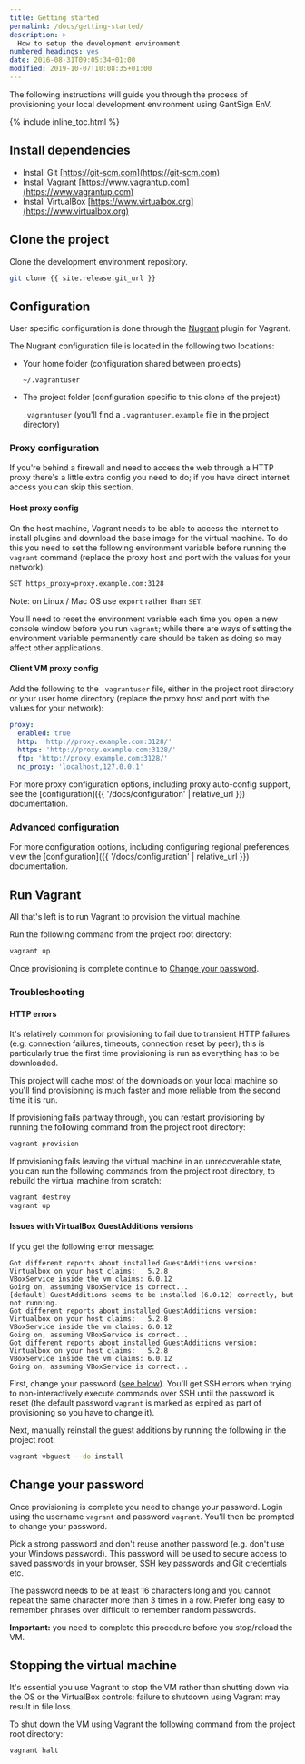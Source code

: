 ```yaml
---
title: Getting started
permalink: /docs/getting-started/
description: >
  How to setup the development environment.
numbered_headings: yes
date: 2016-08-31T09:05:34+01:00
modified: 2019-10-07T10:08:35+01:00
---
```


The following instructions will guide you through the process of provisioning
your local development environment using GantSign EnV.

{% include inline_toc.html %}

## Install dependencies

* Install Git [https://git-scm.com](https://git-scm.com)
* Install Vagrant [https://www.vagrantup.com](https://www.vagrantup.com)
* Install VirtualBox [https://www.virtualbox.org](https://www.virtualbox.org)

## Clone the project

Clone the development environment repository.

```bash
git clone {{ site.release.git_url }}
```

## Configuration

User specific configuration is done through the
[Nugrant](https://github.com/maoueh/nugrant) plugin for Vagrant.

The Nugrant configuration file is located in the following two locations:

* Your home folder (configuration shared between projects)

    `~/.vagrantuser`

* The project folder (configuration specific to this clone of the project)

    `.vagrantuser` (you'll find a `.vagrantuser.example` file in the project
    directory)

### Proxy configuration

If you're behind a firewall and need to access the web through a HTTP proxy
there's a little extra config you need to do; if you have direct internet access
you can skip this section.

#### Host proxy config

On the host machine, Vagrant needs to be able to access the internet to install
plugins and download the base image for the virtual machine. To do this you need
to set the following environment variable before running the `vagrant` command
(replace the proxy host and port with the values for your network):

```bash
SET https_proxy=proxy.example.com:3128
```

Note: on Linux / Mac OS use `export` rather than `SET`.

You'll need to reset the environment variable each time you open a new console
window before you run `vagrant`; while there are ways of setting the environment
variable permanently care should be taken as doing so may affect other
applications.

#### Client VM proxy config

Add the following to the `.vagrantuser` file, either in the project root
directory or your user home directory (replace the proxy host and port with the
values for your network):

```yaml
proxy:
  enabled: true
  http: 'http://proxy.example.com:3128/'
  https: 'http://proxy.example.com:3128/'
  ftp: 'http://proxy.example.com:3128/'
  no_proxy: 'localhost,127.0.0.1'
```

For more proxy configuration options, including proxy auto-config support,
see the [configuration]({{ '/docs/configuration' | relative_url }})
documentation.

### Advanced configuration

For more configuration options, including configuring regional preferences, view
the [configuration]({{ '/docs/configuration' | relative_url }}) documentation.

## Run Vagrant

All that's left is to run Vagrant to provision the virtual machine.

Run the following command from the project root directory:

```bash
vagrant up
```

Once provisioning is complete continue to
[Change your password](#change-your-password).

### Troubleshooting

#### HTTP errors

It's relatively common for provisioning to fail due to transient HTTP failures
(e.g. connection failures, timeouts, connection reset by peer); this is
particularly true the first time provisioning is run as everything has to be
downloaded.

This project will cache most of the downloads on your local machine so you'll
find provisioning is much faster and more reliable from the second time it is
run.

If provisioning fails partway through, you can restart provisioning by running
the following command from the project root directory:

```bash
vagrant provision
```

If provisioning fails leaving the virtual machine in an unrecoverable state, you
can run the following commands from the project root directory, to rebuild the
virtual machine from scratch:

```bash
vagrant destroy
vagrant up
```

#### Issues with VirtualBox GuestAdditions versions

If you get the following error message:

```
Got different reports about installed GuestAdditions version:
Virtualbox on your host claims:   5.2.8
VBoxService inside the vm claims: 6.0.12
Going on, assuming VBoxService is correct...
[default] GuestAdditions seems to be installed (6.0.12) correctly, but not running.
Got different reports about installed GuestAdditions version:
Virtualbox on your host claims:   5.2.8
VBoxService inside the vm claims: 6.0.12
Going on, assuming VBoxService is correct...
Got different reports about installed GuestAdditions version:
Virtualbox on your host claims:   5.2.8
VBoxService inside the vm claims: 6.0.12
Going on, assuming VBoxService is correct...
```

First, change your password ([see below](#change-your-password)). You'll get SSH
errors when trying to non-interactively execute commands over SSH until the
password is reset (the default password `vagrant` is marked as expired as part
of provisioning so you have to change it).

Next, manually reinstall the guest additions by running the following in the
project root:

```bash
vagrant vbguest --do install
```

## Change your password

Once provisioning is complete you need to change your password. Login using the
username `vagrant` and password `vagrant`. You'll then be prompted to change
your password.

Pick a strong password and don't reuse another password (e.g. don't use your
Windows password). This password will be used to secure access to saved
passwords in your browser, SSH key passwords and Git credentials etc.

The password needs to be at least 16 characters long and you cannot repeat the
same character more than 3 times in a row. Prefer long easy to remember phrases
over difficult to remember random passwords.

**Important:** you need to complete this procedure before you stop/reload the
VM.

## Stopping the virtual machine

It's essential you use Vagrant to stop the VM rather than shutting down via the
OS or the VirtualBox controls; failure to shutdown using Vagrant may result in
file loss.

To shut down the VM using Vagrant the following command from the project root
directory:

```bash
vagrant halt
```
